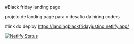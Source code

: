 #Black friday landing page

projeto de landing page para o desafio da hiring coders

#link do deploy https://landingblackfridayjustino.netlify.app/

[![Netlify Status](https://api.netlify.com/api/v1/badges/a1214c45-8e7c-457d-8670-2d08bf1b1b38/deploy-status)](https://app.netlify.com/sites/landingblackfridayjustino/deploys)
